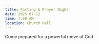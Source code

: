 ```yaml
---
title: Fasting & Prayer Night
date: 2025-07-12
time: 7:00 AM
location: Church Hall
---
```


Come prepared for a powerful move of God.
